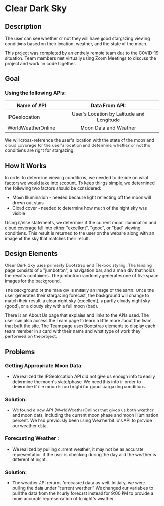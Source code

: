 # Clear Dark Sky

## Description
The user can see whether or not they will have good stargazing viewing conditions based on their location, weather, and the state of the moon.

This project was completed by an entirely remote team due to the COVID-19 situation.  Team members met virtually using Zoom Meetings to discuss the project and work on code together.

## Goal 
### Using the following APIs:
| Name of API           |Data From API:                              |
|-----------------------|:------------------------------------------:|
| IPGeolocation         | User's Location by Latitude and Longitude  |
| WorldWeatherOnline    | Moon Data and Weather                      |

We will cross-reference the user's location with the state of the moon and cloud coverage for the user's location and determine whether or not the conditions are right for stargazing.

## How it Works
In order to determine viewing conditions, we needed to decide on what factors we would take into account.  To keep things simple, we determined the following two factors should be considered:
* Moon Illumination - needed because light reflecting off the moon will drown out stars
* Cloud cover - needed to determine how much of the night sky was visible

Using if/else statements, we determine if the current moon illumination and cloud coverage fall into either "excellent", "good", or "bad" viewing conditions.  This result is returned to the user on the website along with an image of the sky that matches their result.

## Design Elements
Clear Dark Sky uses primarily Bootstrap and Flexbox styling.  The landing page consists of a "jumbotron", a navigation bar, and a main div that holds the results containers.  The jumbotron randomly generates one of five space images for the background.  

The background of the main div is initially an image of the earth.  Once the user generates their stargazing forecast, the background will change to match their result: a clear night sky (excellent), a partly cloudy night sky (good), or a cloudy sky with a full moon (bad).  

There is an About Us page that explains and links to the APIs used.  The user can also access the Team page to learn a little more about the team that built the site.  The Team page uses Bootstrap elements to display each team member in a card with their name and what type of work they performed on the project.

## Problems
### Getting Appropriate Moon Data:
* We realized the IPGeolocation API did not give us enough info to easily determine the moon's state/phase.  We need this info in order to determine if the moon is too bright for good stargazing conditions.

### Solution:
* We found a new API (WorldWeatherOnline) that gives us both weather and moon data, including the current moon phase and moon illumination percent.  We had previously been using Weatherbit.io's API to provide our weather data.

### Forecasting Weather :
* We realized by pulling current weather, it may not be an accurate representation if the user is checking during the day and the weather is different at night.

### Solution:
* The weather API returns forecasted data as well.  Initially, we were pulling the data under "current weather."  We changed our variables to pull the data from the hourly forecast instead for 9:00 PM to provide a more accurate representation of tonight's weather.

